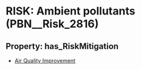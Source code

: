 # RISK: __Ambient pollutants__ (PBN__Risk_2816)

## Property: has_RiskMitigation

* [Air Quality Improvement](PBN__Mitigation_225)

